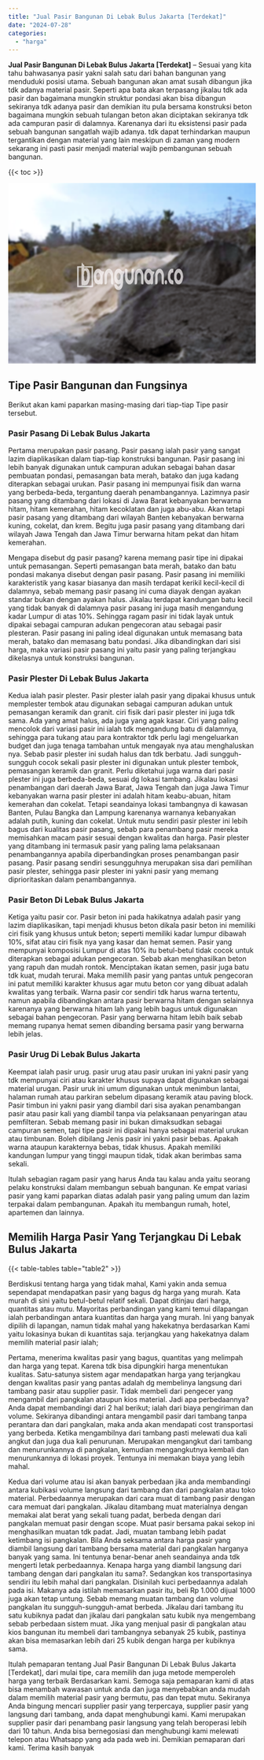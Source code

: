 ```yaml
---
title: "Jual Pasir Bangunan Di Lebak Bulus Jakarta [Terdekat]"
date: "2024-07-28"
categories: 
  - "harga"
---
```


**Jual Pasir Bangunan Di Lebak Bulus Jakarta \[Terdekat\]** – Sesuai yang kita tahu bahwasanya pasir yakni salah satu dari bahan bangunan yang menduduki posisi utama. Sebuah bangunan akan amat susah dibangun jika tdk adanya material pasir. Seperti apa bata akan terpasang jikalau tdk ada pasir dan bagaimana mungkin struktur pondasi akan bisa dibangun sekiranya tdk adanya pasir dan demikian itu pula bersama konstruksi beton bagaimana mungkin sebuah tulangan beton akan diciptakan sekiranya tdk ada campuran pasir di dalamnya. Karenanya dari itu eksistensi pasir pada sebuah bangunan sangatlah wajib adanya. tdk dapat terhindarkan maupun tergantikan dengan material yang lain meskipun di zaman yang modern sekarang ini pasti pasir menjadi material wajib pembangunan sebuah bangunan.

{{< toc >}}

![Jual Pasir Bangunan Di Lebak Bulus Jakarta [Terdekat]](/images/jual-pasir-bangunan-43.png)

## Tipe Pasir Bangunan dan Fungsinya

Berikut akan kami paparkan masing-masing dari tiap-tiap Tipe pasir tersebut.

### Pasir Pasang Di Lebak Bulus Jakarta

Pertama merupakan pasir pasang. Pasir pasang ialah pasir yang sangat lazim diaplikasikan dalam tiap-tiap konstruksi bangunan. Pasir pasang ini lebih banyak digunakan untuk campuran adukan sebagai bahan dasar pembuatan pondasi, pemasangan bata merah, batako dan juga kadang diterapkan sebagai urukan. Pasir pasang ini mempunyai fisik dan warna yang berbeda-beda, tergantung daerah penambangannya. Lazimnya pasir pasang yang ditambang dari lokasi di Jawa Barat kebanyakan berwarna hitam, hitam kemerahan, hitam kecoklatan dan juga abu-abu. Akan tetapi pasir pasang yang ditambang dari wilayah Banten kebanyakan berwarna kuning, cokelat, dan krem. Begitu juga pasir pasang yang ditambang dari wilayah Jawa Tengah dan Jawa Timur berwarna hitam pekat dan hitam kemerahan.

Mengapa disebut dg pasir pasang? karena memang pasir tipe ini dipakai untuk pemasangan. Seperti pemasangan bata merah, batako dan batu pondasi makanya disebut dengan pasir pasang. Pasir pasang ini memiliki karakteristik yang kasar biasanya dan masih terdapat kerikil kecil-kecil di dalamnya, sebab memang pasir pasang ini cuma diayak dengan ayakan standar bukan dengan ayakan halus. Jikalau terdapat kandungan batu kecil yang tidak banyak di dalamnya pasir pasang ini juga masih mengandung kadar Lumpur di atas 10%. Sehingga ragam pasir ini tidak layak untuk dipakai sebagai campuran adukan pengecoran atau sebagai pasir plesteran. Pasir pasang ini paling ideal digunakan untuk memasang bata merah, batako dan memasang batu pondasi. Jika dibandingkan dari sisi harga, maka variasi pasir pasang ini yaitu pasir yang paling terjangkau dikelasnya untuk konstruksi bangunan.

### Pasir Plester Di Lebak Bulus Jakarta

Kedua ialah pasir plester. Pasir plester ialah pasir yang dipakai khusus untuk memplester tembok atau digunakan sebagai campuran adukan untuk pemasangan keramik dan granit. ciri fisik dari pasir plester ini juga tdk sama. Ada yang amat halus, ada juga yang agak kasar. Ciri yang paling mencolok dari variasi pasir ini ialah tdk mengandung batu di dalamnya, sehingga para tukang atau para kontraktor tdk perlu lagi mengeluarkan budget dan juga tenaga tambahan untuk mengayak nya atau menghaluskan nya. Sebab pasir plester ini sudah halus dan tdk berbatu. Jadi sungguh-sungguh cocok sekali pasir plester ini digunakan untuk plester tembok, pemasangan keramik dan granit. Perlu diketahui juga warna dari pasir plester ini juga berbeda-beda, sesuai dg lokasi tambang. Jikalau lokasi penambangan dari daerah Jawa Barat, Jawa Tengah dan juga Jawa Timur kebanyakan warna pasir plester ini adalah hitam keabu-abuan, hitam kemerahan dan cokelat. Tetapi seandainya lokasi tambangnya di kawasan Banten, Pulau Bangka dan Lampung karenanya warnanya kebanyakan adalah putih, kuning dan cokelat. Untuk mutu sendiri pasir plester ini lebih bagus dari kualitas pasir pasang, sebab para penambang pasir mereka memisahkan macam pasir sesuai dengan kwalitas dan harga. Pasir plester yang ditambang ini termasuk pasir yang paling lama pelaksanaan penambangannya apabila diperbandingkan proses penambangan pasir pasang. Pasir pasang sendiri sesungguhnya merupakan sisa dari pemilihan pasir plester, sehingga pasir plester ini yakni pasir yang memang diprioritaskan dalam penambangannya.

### Pasir Beton Di Lebak Bulus Jakarta

Ketiga yaitu pasir cor. Pasir beton ini pada hakikatnya adalah pasir yang lazim diaplikasikan, tapi menjadi khusus beton dikala pasir beton ini memiliki ciri fisik yang khusus untuk beton; seperti memiliki kadar lumpur dibawah 10%, sifat atau ciri fisik nya yang kasar dan hemat semen. Pasir yang mempunyai komposisi Lumpur di atas 10% itu betul-betul tidak cocok untuk diterapkan sebagai adukan pengecoran. Sebab akan menghasilkan beton yang rapuh dan mudah rontok. Menciptakan ikatan semen, pasir juga batu tdk kuat, mudah terurai. Maka memilih pasir yang pantas untuk pengecoran ini patut memiliki karakter khusus agar mutu beton cor yang dibuat adalah kwalitas yang terbaik. Warna pasir cor sendiri tdk harus warna tertentu, namun apabila dibandingkan antara pasir berwarna hitam dengan selainnya karenanya yang berwarna hitam lah yang lebih bagus untuk digunakan sebagai bahan pengecoran. Pasir yang berwarna hitam lebih baik sebab memang rupanya hemat semen dibanding bersama pasir yang berwarna lebih jelas.

### Pasir Urug Di Lebak Bulus Jakarta

Keempat ialah pasir urug. pasir urug atau pasir urukan ini yakni pasir yang tdk mempunyai ciri atau karakter khusus supaya dapat digunakan sebagai material urugan. Pasir uruk ini umum digunakan untuk menimbun lantai, halaman rumah atau parkiran sebelum dipasang keramik atau paving block. Pasir timbun ini yakni pasir yang diambil dari sisa ayakan penambangan pasir atau pasir kali yang diambil tanpa via pelaksanaan penyaringan atau pemfilteran. Sebab memang pasir ini bukan dimaksudkan sebagai campuran semen, tapi tipe pasir ini dipakai hanya sebagai material urukan atau timbunan. Boleh dibilang Jenis pasir ini yakni pasir bebas. Apakah warna ataupun karakternya bebas, tidak khusus. Apakah memiliki kandungan lumpur yang tinggi maupun tidak, tidak akan berimbas sama sekali.

Itulah sebagian ragam pasir yang harus Anda tau kalau anda yaitu seorang pelaku konstruksi dalam membangun sebuah bangunan. Ke empat variasi pasir yang kami paparkan diatas adalah pasir yang paling umum dan lazim terpakai dalam pembangunan. Apakah itu membangun rumah, hotel, apartemen dan lainnya.

## Memilih Harga Pasir Yang Terjangkau Di Lebak Bulus Jakarta

{{< table-tables table="table2" >}}

Berdiskusi tentang harga yang tidak mahal, Kami yakin anda semua sependapat mendapatkan pasir yang bagus dg harga yang murah. Kata murah di sini yaitu betul-betul relatif sekali. Dapat ditinjau dari harga, quantitas atau mutu. Mayoritas perbandingan yang kami temui dilapangan ialah perbandingan antara kuantitas dan harga yang murah. Ini yang banyak dipilih di lapangan, namun tidak mahal yang hakekatnya berdasarkan Kami yaitu lokasinya bukan di kuantitas saja. terjangkau yang hakekatnya dalam memilih material pasir ialah;

Pertama, menerima kwalitas pasir yang bagus, quantitas yang melimpah dan harga yang tepat. Karena tdk bisa dipungkiri harga menentukan kualitas. Satu-satunya sistem agar mendapatkan harga yang terjangkau dengan kwalitas pasir yang pantas adalah dg membelinya langsung dari tambang pasir atau supplier pasir. Tidak membeli dari pengecer yang mengambil dari pangkalan ataupun kios material. Jadi apa perbedaannya? Anda dapat membandingi dari 2 hal berikut; ialah dari biaya pengiriman dan volume. Sekiranya dibandingi antara mengambil pasir dari tambang tanpa perantara dan dari pangkalan, maka anda akan mendapati cost transportasi yang berbeda. Ketika mengambilnya dari tambang pasti melewati dua kali angkut dan juga dua kali penurunan. Merupakan mengangkut dari tambang dan menurunkannya di pangkalan, kemudian mengangkutnya kembali dan menurunkannya di lokasi proyek. Tentunya ini memakan biaya yang lebih mahal.

Kedua dari volume atau isi akan banyak perbedaan jika anda membandingi antara kubikasi volume langsung dari tambang dan dari pangkalan atau toko material. Perbedaannya merupakan dari cara muat di tambang pasir dengan cara memuat dari pangkalan. Jikalau ditambang muat materialnya dengan memakai alat berat yang sekali tuang padat, berbeda dengan dari pangkalan memuat pasir dengan scope. Muat pasir bersama pakai sekop ini menghasilkan muatan tdk padat. Jadi, muatan tambang lebih padat ketimbang isi pangkalan. Bila Anda seksama antara harga pasir yang diambil langsung dari tambang bersama material dari pangkalan harganya banyak yang sama. Ini tentunya benar-benar aneh seandainya anda tdk mengerti letak perbedaannya. Kenapa harga yang diambil langsung dari tambang dengan dari pangkalan itu sama?. Sedangkan kos transportasinya sendiri itu lebih mahal dari pangkalan. Disinilah kuci perbedaannya adalah pada isi. Makanya ada istilah memasarkan pasir itu, beli Rp 1.000 dijual 1000 juga akan tetap untung. Sebab memang muatan tambang dan volume pangkalan itu sungguh-sungguh-amat berbeda. Jikalau dari tambang itu satu kubiknya padat dan jikalau dari pangkalan satu kubik nya mengembang sebab perbedaan sistem muat. Jika yang menjual pasir di pangkalan atau kios bangunan itu membeli dari tambangnya sebanyak 25 kubik, pastinya akan bisa memasarkan lebih dari 25 kubik dengan harga per kubiknya sama.

Itulah pemaparan tentang Jual Pasir Bangunan Di Lebak Bulus Jakarta \[Terdekat\], dari mulai tipe, cara memilih dan juga metode memperoleh harga yang terbaik Berdasarkan kami. Semoga saja pemaparan kami di atas bisa menambah wawasan untuk anda dan juga menyebabkan anda mudah dalam memilih material pasir yang bermutu, pas dan tepat mutu. Sekiranya Anda bingung mencari supplier pasir yang terpercaya, supplier pasir yang langsung dari tambang, anda dapat menghubungi kami. Kami merupakan supplier pasir dari penambang pasir langsung yang telah beroperasi lebih dari 10 tahun. Anda bisa bernegosiasi dan menghubungi kami melewati telepon atau Whatsapp yang ada pada web ini. Demikian pemaparan dari kami. Terima kasih banyak
